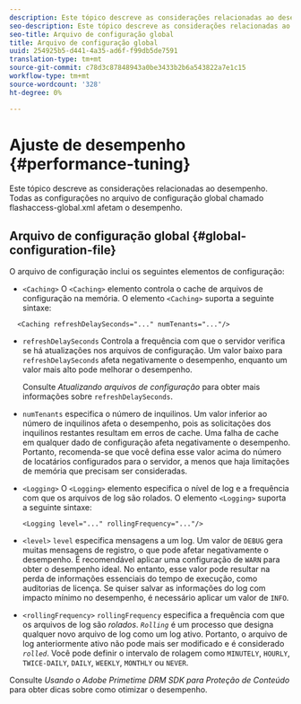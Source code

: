 ```yaml
---
description: Este tópico descreve as considerações relacionadas ao desempenho. Todas as configurações no arquivo de configuração global chamado flashaccess-global.xml afetam o desempenho.
seo-description: Este tópico descreve as considerações relacionadas ao desempenho. Todas as configurações no arquivo de configuração global chamado flashaccess-global.xml afetam o desempenho.
seo-title: Arquivo de configuração global
title: Arquivo de configuração global
uuid: 254925b5-d441-4a35-ad6f-f99db5de7591
translation-type: tm+mt
source-git-commit: c78d3c87848943a0be3433b2b6a543822a7e1c15
workflow-type: tm+mt
source-wordcount: '328'
ht-degree: 0%

---
```



# Ajuste de desempenho {#performance-tuning}

Este tópico descreve as considerações relacionadas ao desempenho. Todas as configurações no arquivo de configuração global chamado flashaccess-global.xml afetam o desempenho.

## Arquivo de configuração global {#global-configuration-file}

O arquivo de configuração inclui os seguintes elementos de configuração:

* `<Caching>` O  `<Caching>` elemento controla o cache de arquivos de configuração na memória. O elemento `<Caching>` suporta a seguinte sintaxe:

```
  <Caching refreshDelaySeconds="..." numTenants="..."/>
```

* `refreshDelaySeconds` Controla a frequência com que o servidor verifica se há atualizações nos arquivos de configuração. Um valor baixo para `refreshDelaySeconds` afeta negativamente o desempenho, enquanto um valor mais alto pode melhorar o desempenho.

   Consulte *Atualizando arquivos de configuração* para obter mais informações sobre `refreshDelaySeconds`.

* `numTenants` especifica o número de inquilinos. Um valor inferior ao número de inquilinos afeta o desempenho, pois as solicitações dos inquilinos restantes resultam em erros de cache. Uma falha de cache em qualquer dado de configuração afeta negativamente o desempenho. Portanto, recomenda-se que você defina esse valor acima do número de locatários configurados para o servidor, a menos que haja limitações de memória que precisam ser consideradas.

* `<Logging>` O  `<Logging>` elemento especifica o nível de log e a frequência com que os arquivos de log são rolados. O elemento `<Logging>` suporta a seguinte sintaxe:

   ```
   <Logging level="..." rollingFrequency="..."/>
   ```

* `<level>`  `level` especifica mensagens a um log. Um valor de `DEBUG` gera muitas mensagens de registro, o que pode afetar negativamente o desempenho. É recomendável aplicar uma configuração de `WARN` para obter o desempenho ideal. No entanto, esse valor pode resultar na perda de informações essenciais do tempo de execução, como auditorias de licença. Se quiser salvar as informações do log com impacto mínimo no desempenho, é necessário aplicar um valor de `INFO`.

* `<rollingFrequency>`  `rollingFrequency` especifica a frequência com que os arquivos de log são  *rolados*. *`Rolling`* é um processo que designa qualquer novo arquivo de log como um log ativo. Portanto, o arquivo de log anteriormente ativo não pode mais ser modificado e é considerado *`rolled`*. Você pode definir o intervalo de rolagem como `MINUTELY`, `HOURLY`, `TWICE-DAILY`, `DAILY`, `WEEKLY`, `MONTHLY` ou `NEVER`.

Consulte *Usando o Adobe Primetime DRM SDK para Proteção de Conteúdo* para obter dicas sobre como otimizar o desempenho.